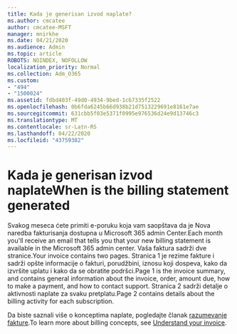 ```yaml
---
title: Kada je generisan izvod naplate?
ms.author: cmcatee
author: cmcatee-MSFT
manager: mnirkhe
ms.date: 04/21/2020
ms.audience: Admin
ms.topic: article
ROBOTS: NOINDEX, NOFOLLOW
localization_priority: Normal
ms.collection: Adm_O365
ms.custom:
- "494"
- "1500024"
ms.assetid: fdbd403f-49d0-4934-9bed-1c67335f2522
ms.openlocfilehash: 0b6fda6245b66d938b21d7513229691e8161e7ae
ms.sourcegitcommit: 631cbb5f03e5371f0995e976536d24e9d13746c3
ms.translationtype: MT
ms.contentlocale: sr-Latn-RS
ms.lasthandoff: 04/22/2020
ms.locfileid: "43759382"
---
```

# <a name="when-is-the-billing-statement-generated"></a><span data-ttu-id="3d436-102">Kada je generisan izvod naplate</span><span class="sxs-lookup"><span data-stu-id="3d436-102">When is the billing statement generated</span></span>

<span data-ttu-id="3d436-103">Svakog meseca ćete primiti e-poruku koja vam saopštava da je Nova naredba fakturisanja dostupna u Microsoft 365 admin Center.</span><span class="sxs-lookup"><span data-stu-id="3d436-103">Each month you'll receive an email that tells you that your new billing statement is available in the Microsoft 365 admin center.</span></span> <span data-ttu-id="3d436-104">Vaša faktura sadrži dve stranice.</span><span class="sxs-lookup"><span data-stu-id="3d436-104">Your invoice contains two pages.</span></span> <span data-ttu-id="3d436-105">Stranica 1 je rezime fakture i sadrži opšte informacije o fakturi, porudžbini, iznosu koji dospeva, kako da izvršite uplatu i kako da se obratite podršci.</span><span class="sxs-lookup"><span data-stu-id="3d436-105">Page 1 is the invoice summary, and contains general information about the invoice, order, amount due, how to make a payment, and how to contact support.</span></span> <span data-ttu-id="3d436-106">Stranica 2 sadrži detalje o aktivnosti naplate za svaku pretplatu.</span><span class="sxs-lookup"><span data-stu-id="3d436-106">Page 2 contains details about the billing activity for each subscription.</span></span>
  
<span data-ttu-id="3d436-107">Da biste saznali više o konceptima naplate, pogledajte članak [razumevanje fakture](https://docs.microsoft.com/office365/admin/subscriptions-and-billing/understand-your-invoice).</span><span class="sxs-lookup"><span data-stu-id="3d436-107">To learn more about billing concepts, see [Understand your invoice](https://docs.microsoft.com/office365/admin/subscriptions-and-billing/understand-your-invoice).</span></span>